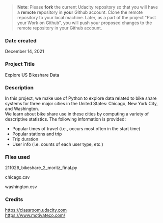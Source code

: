 >**Note**: Please **fork** the current Udacity repository so that you will have a **remote** repository in **your** Github account. Clone the remote repository to your local machine. Later, as a part of the project "Post your Work on Github", you will push your proposed changes to the remote repository in your Github account.

### Date created
December 14, 2021

### Project Title
Explore US Bikeshare Data

### Description
In this project, we make use of Python to explore data related to bike share systems for three major cities in the United States: Chicago, New York City, and Washington.  
We learn about bike share use in these cities by computing a variety of descriptive statistics. The following information is provided:
* Popular times of travel (i.e., occurs most often in the start time)
* Popular stations and trip
* Trip duration
* User info (i.e. counts of each user type, etc.)


### Files used
211029_bikeshare_2_moritz_final.py

chicago.csv

washington.csv

### Credits
https://classroom.udacity.com  
https://www.motivateco.com/
